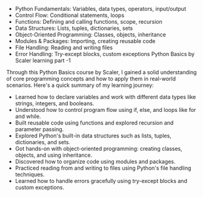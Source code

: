 
- Python Fundamentals: Variables, data types, operators, input/output
- Control Flow: Conditional statements, loops
- Functions: Defining and calling functions, scope, recursion
- Data Structures: Lists, tuples, dictionaries, sets
- Object-Oriented Programming: Classes, objects, inheritance
- Modules & Packages: Importing, creating reusable code
- File Handling: Reading and writing files
- Error Handling: Try-except blocks, custom exceptions
Python Basics by Scaler learning part -1


Through this Python Basics course by Scaler, I gained a solid understanding of core programming concepts and how to apply them in real-world scenarios. Here's a quick summary of my learning journey:
- Learned how to declare variables and work with different data types like strings, integers, and booleans.
- Understood how to control program flow using if, else, and loops like for and while.
- Built reusable code using functions and explored recursion and parameter passing.
- Explored Python's built-in data structures such as lists, tuples, dictionaries, and sets.
- Got hands-on with object-oriented programming: creating classes, objects, and using inheritance.
- Discovered how to organize code using modules and packages.
- Practiced reading from and writing to files using Python's file handling techniques.
- Learned how to handle errors gracefully using try-except blocks and custom exceptions.

